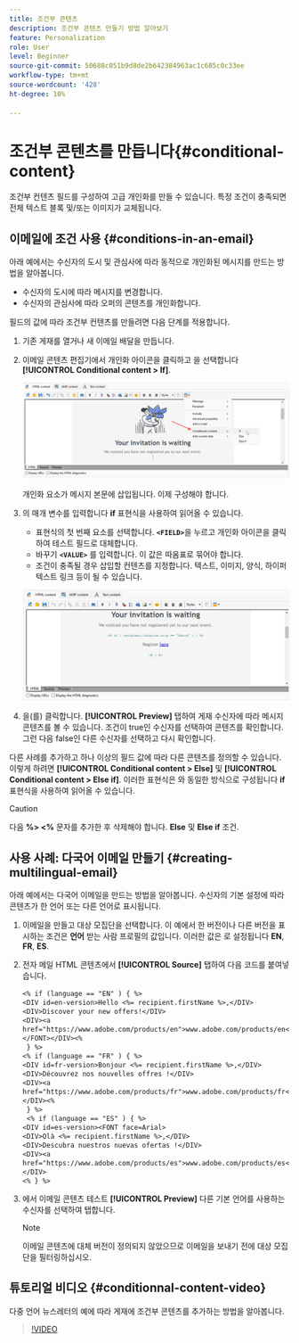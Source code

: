 ```yaml
---
title: 조건부 콘텐츠
description: 조건부 콘텐츠 만들기 방법 알아보기
feature: Personalization
role: User
level: Beginner
source-git-commit: 50688c051b9d8de2b642384963ac1c685c0c33ee
workflow-type: tm+mt
source-wordcount: '428'
ht-degree: 10%

---
```



# 조건부 콘텐츠를 만듭니다{#conditional-content}

조건부 컨텐츠 필드를 구성하여 고급 개인화를 만들 수 있습니다. 특정 조건이 충족되면 전체 텍스트 블록 및/또는 이미지가 교체됩니다.


## 이메일에 조건 사용 {#conditions-in-an-email}

아래 예에서는 수신자의 도시 및 관심사에 따라 동적으로 개인화된 메시지를 만드는 방법을 알아봅니다.

* 수신자의 도시에 따라 메시지를 변경합니다.
* 수신자의 관심사에 따라 오퍼의 콘텐츠를 개인화합니다.

필드의 값에 따라 조건부 컨텐츠를 만들려면 다음 단계를 적용합니다.

1. 기존 게재를 열거나 새 이메일 배달을 만듭니다.
1. 이메일 콘텐츠 편집기에서 개인화 아이콘을 클릭하고 을 선택합니다 **[!UICONTROL Conditional content > If]**.

   ![조건 삽입](assets/condition-insert.png)

   개인화 요소가 메시지 본문에 삽입됩니다. 이제 구성해야 합니다.

1. 의 매개 변수를 입력합니다 **if** 표현식을 사용하여 읽어올 수 있습니다.

   * 표현식의 첫 번째 요소를 선택합니다. **`<FIELD>`**&#x200B;을 누르고 개인화 아이콘을 클릭하여 테스트 필드로 대체합니다.
   * 바꾸기 **`<VALUE>`** 를 입력합니다. 이 값은 따옴표로 묶어야 합니다.
   * 조건이 충족될 경우 삽입할 컨텐츠를 지정합니다. 텍스트, 이미지, 양식, 하이퍼텍스트 링크 등이 될 수 있습니다.

   ![이메일의 조건](assets/condition-in-email.png)

1. 을(를) 클릭합니다. **[!UICONTROL Preview]** 탭하여 게재 수신자에 따라 메시지 콘텐츠를 볼 수 있습니다. 조건이 true인 수신자를 선택하여 콘텐츠를 확인합니다. 그런 다음 false인 다른 수신자를 선택하고 다시 확인합니다.

다른 사례를 추가하고 하나 이상의 필드 값에 따라 다른 콘텐츠를 정의할 수 있습니다. 이렇게 하려면 **[!UICONTROL Conditional content > Else]** 및 **[!UICONTROL Conditional content > Else if]**. 이러한 표현식은 와 동일한 방식으로 구성됩니다 **if** 표현식을 사용하여 읽어올 수 있습니다.

>[!CAUTION]
>
>다음 **%> &lt;%** 문자를 추가한 후 삭제해야 합니다. **Else** 및 **Else if** 조건.


## 사용 사례: 다국어 이메일 만들기 {#creating-multilingual-email}

아래 예에서는 다국어 이메일을 만드는 방법을 알아봅니다. 수신자의 기본 설정에 따라 콘텐츠가 한 언어 또는 다른 언어로 표시됩니다.

1. 이메일을 만들고 대상 모집단을 선택합니다. 이 예에서 한 버전이나 다른 버전을 표시하는 조건은 **언어** 받는 사람 프로필의 값입니다. 이러한 값은 로 설정됩니다 **EN**, **FR**, **ES**.
1. 전자 메일 HTML 콘텐츠에서 **[!UICONTROL Source]** 탭하여 다음 코드를 붙여넣습니다.

   ```
   <% if (language == "EN" ) { %>
   <DIV id=en-version>Hello <%= recipient.firstName %>,</DIV>
   <DIV>Discover your new offers!</DIV>
   <DIV><a href="https://www.adobe.com/products/en">www.adobe.com/products/en</A></FONT></DIV><%
    } %>
   <% if (language == "FR" ) { %>
   <DIV id=fr-version>Bonjour <%= recipient.firstName %>,</DIV>
   <DIV>Découvrez nos nouvelles offres !</DIV>
   <DIV><a href="https://www.adobe.com/products/fr">www.adobe.com/products/fr</A></DIV><%
    } %>
    <% if (language == "ES" ) { %>
   <DIV id=es-version><FONT face=Arial>
   <DIV>Olà <%= recipient.firstName %>,</DIV>
   <DIV>Descubra nuestros nuevas ofertas !</DIV>
   <DIV><a href="https://www.adobe.com/products/es">www.adobe.com/products/es</A></DIV>
   <% } %>
   ```

1. 에서 이메일 콘텐츠 테스트 **[!UICONTROL Preview]** 다른 기본 언어를 사용하는 수신자를 선택하여 탭합니다.

   >[!NOTE]
   >
   >이메일 콘텐츠에 대체 버전이 정의되지 않았으므로 이메일을 보내기 전에 대상 모집단을 필터링하십시오.

## 튜토리얼 비디오 {#conditionnal-content-video}

다중 언어 뉴스레터의 예에 따라 게재에 조건부 콘텐츠를 추가하는 방법을 알아봅니다.

>[!VIDEO](https://video.tv.adobe.com/v/335682?quality=12)

